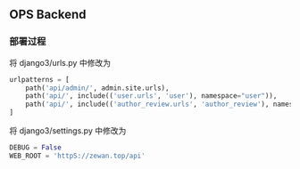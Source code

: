 ## OPS Backend

### 部署过程

将 django3/urls.py 中修改为

```python
urlpatterns = [
    path('api/admin/', admin.site.urls),
    path('api/', include(('user.urls', 'user'), namespace="user")),
    path('api/', include(('author_review.urls', 'author_review'), namespace="author_review")),
]
```

将 django3/settings.py 中修改为

```python
DEBUG = False
WEB_ROOT = 'httpS://zewan.top/api'
```